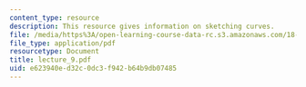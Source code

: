```yaml
---
content_type: resource
description: This resource gives information on sketching curves.
file: /media/https%3A/open-learning-course-data-rc.s3.amazonaws.com/18-01-single-variable-calculus-fall-2005/e623940ed32c0dc3f942b64b9db07485_lecture_9.pdf
file_type: application/pdf
resourcetype: Document
title: lecture_9.pdf
uid: e623940e-d32c-0dc3-f942-b64b9db07485
---
```

